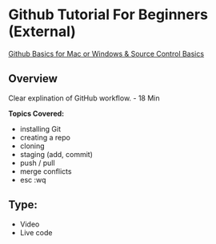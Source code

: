 # Github Tutorial For Beginners (External)
[Github Basics for Mac or Windows & Source Control Basics](https://www.youtube.com/watch?v=0fKg7e37bQE)

## Overview
Clear explination of GitHub workflow. - 18 Min

**Topics Covered:**
- installing Git
- creating a repo
- cloning
- staging (add, commit)
- push / pull
- merge conflicts
- esc :wq


## Type:
- Video
- Live code

